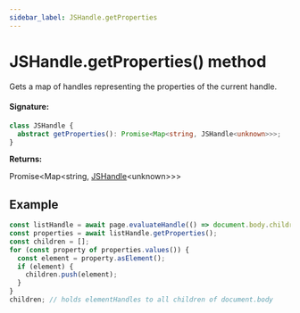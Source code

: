 ```yaml
---
sidebar_label: JSHandle.getProperties
---
```


# JSHandle.getProperties() method

Gets a map of handles representing the properties of the current handle.

#### Signature:

```typescript
class JSHandle {
  abstract getProperties(): Promise<Map<string, JSHandle<unknown>>>;
}
```

**Returns:**

Promise&lt;Map&lt;string, [JSHandle](./puppeteer.jshandle.md)&lt;unknown&gt;&gt;&gt;

## Example

```ts
const listHandle = await page.evaluateHandle(() => document.body.children);
const properties = await listHandle.getProperties();
const children = [];
for (const property of properties.values()) {
  const element = property.asElement();
  if (element) {
    children.push(element);
  }
}
children; // holds elementHandles to all children of document.body
```
